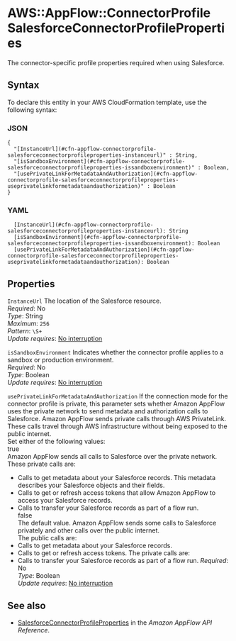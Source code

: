 # AWS::AppFlow::ConnectorProfile SalesforceConnectorProfileProperties<a name="aws-properties-appflow-connectorprofile-salesforceconnectorprofileproperties"></a>

 The connector\-specific profile properties required when using Salesforce\. 

## Syntax<a name="aws-properties-appflow-connectorprofile-salesforceconnectorprofileproperties-syntax"></a>

To declare this entity in your AWS CloudFormation template, use the following syntax:

### JSON<a name="aws-properties-appflow-connectorprofile-salesforceconnectorprofileproperties-syntax.json"></a>

```
{
  "[InstanceUrl](#cfn-appflow-connectorprofile-salesforceconnectorprofileproperties-instanceurl)" : String,
  "[isSandboxEnvironment](#cfn-appflow-connectorprofile-salesforceconnectorprofileproperties-issandboxenvironment)" : Boolean,
  "[usePrivateLinkForMetadataAndAuthorization](#cfn-appflow-connectorprofile-salesforceconnectorprofileproperties-useprivatelinkformetadataandauthorization)" : Boolean
}
```

### YAML<a name="aws-properties-appflow-connectorprofile-salesforceconnectorprofileproperties-syntax.yaml"></a>

```
  [InstanceUrl](#cfn-appflow-connectorprofile-salesforceconnectorprofileproperties-instanceurl): String
  [isSandboxEnvironment](#cfn-appflow-connectorprofile-salesforceconnectorprofileproperties-issandboxenvironment): Boolean
  [usePrivateLinkForMetadataAndAuthorization](#cfn-appflow-connectorprofile-salesforceconnectorprofileproperties-useprivatelinkformetadataandauthorization): Boolean
```

## Properties<a name="aws-properties-appflow-connectorprofile-salesforceconnectorprofileproperties-properties"></a>

`InstanceUrl`  <a name="cfn-appflow-connectorprofile-salesforceconnectorprofileproperties-instanceurl"></a>
 The location of the Salesforce resource\.   
*Required*: No  
*Type*: String  
*Maximum*: `256`  
*Pattern*: `\S+`  
*Update requires*: [No interruption](https://docs.aws.amazon.com/AWSCloudFormation/latest/UserGuide/using-cfn-updating-stacks-update-behaviors.html#update-no-interrupt)

`isSandboxEnvironment`  <a name="cfn-appflow-connectorprofile-salesforceconnectorprofileproperties-issandboxenvironment"></a>
 Indicates whether the connector profile applies to a sandbox or production environment\.   
*Required*: No  
*Type*: Boolean  
*Update requires*: [No interruption](https://docs.aws.amazon.com/AWSCloudFormation/latest/UserGuide/using-cfn-updating-stacks-update-behaviors.html#update-no-interrupt)

`usePrivateLinkForMetadataAndAuthorization`  <a name="cfn-appflow-connectorprofile-salesforceconnectorprofileproperties-useprivatelinkformetadataandauthorization"></a>
If the connection mode for the connector profile is private, this parameter sets whether Amazon AppFlow uses the private network to send metadata and authorization calls to Salesforce\. Amazon AppFlow sends private calls through AWS PrivateLink\. These calls travel through AWS infrastructure without being exposed to the public internet\.  
Set either of the following values:    
true  
Amazon AppFlow sends all calls to Salesforce over the private network\.  
These private calls are:  
+ Calls to get metadata about your Salesforce records\. This metadata describes your Salesforce objects and their fields\.
+ Calls to get or refresh access tokens that allow Amazon AppFlow to access your Salesforce records\.
+ Calls to transfer your Salesforce records as part of a flow run\.  
false  
The default value\. Amazon AppFlow sends some calls to Salesforce privately and other calls over the public internet\.  
The public calls are:   
+ Calls to get metadata about your Salesforce records\.
+ Calls to get or refresh access tokens\.
The private calls are:  
+ Calls to transfer your Salesforce records as part of a flow run\.
*Required*: No  
*Type*: Boolean  
*Update requires*: [No interruption](https://docs.aws.amazon.com/AWSCloudFormation/latest/UserGuide/using-cfn-updating-stacks-update-behaviors.html#update-no-interrupt)

## See also<a name="aws-properties-appflow-connectorprofile-salesforceconnectorprofileproperties--seealso"></a>
+ [SalesforceConnectorProfileProperties](https://docs.aws.amazon.com/appflow/1.0/APIReference/API_SalesforceConnectorProfileProperties.html) in the *Amazon AppFlow API Reference*\.

